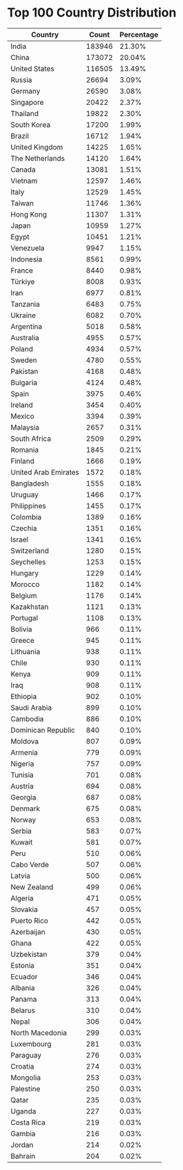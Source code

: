 # Top 100 Country Distribution
| Country | Count | Percentage |
|----|----|----|
| India | 183946 | 21.30% |
| China | 173072 | 20.04% |
| United States | 116505 | 13.49% |
| Russia | 26694 | 3.09% |
| Germany | 26590 | 3.08% |
| Singapore | 20422 | 2.37% |
| Thailand | 19822 | 2.30% |
| South Korea | 17200 | 1.99% |
| Brazil | 16712 | 1.94% |
| United Kingdom | 14225 | 1.65% |
| The Netherlands | 14120 | 1.64% |
| Canada | 13081 | 1.51% |
| Vietnam | 12597 | 1.46% |
| Italy | 12529 | 1.45% |
| Taiwan | 11746 | 1.36% |
| Hong Kong | 11307 | 1.31% |
| Japan | 10959 | 1.27% |
| Egypt | 10451 | 1.21% |
| Venezuela | 9947 | 1.15% |
| Indonesia | 8561 | 0.99% |
| France | 8440 | 0.98% |
| Türkiye | 8008 | 0.93% |
| Iran | 6977 | 0.81% |
| Tanzania | 6483 | 0.75% |
| Ukraine | 6082 | 0.70% |
| Argentina | 5018 | 0.58% |
| Australia | 4955 | 0.57% |
| Poland | 4934 | 0.57% |
| Sweden | 4780 | 0.55% |
| Pakistan | 4168 | 0.48% |
| Bulgaria | 4124 | 0.48% |
| Spain | 3975 | 0.46% |
| Ireland | 3454 | 0.40% |
| Mexico | 3394 | 0.39% |
| Malaysia | 2657 | 0.31% |
| South Africa | 2509 | 0.29% |
| Romania | 1845 | 0.21% |
| Finland | 1666 | 0.19% |
| United Arab Emirates | 1572 | 0.18% |
| Bangladesh | 1555 | 0.18% |
| Uruguay | 1466 | 0.17% |
| Philippines | 1455 | 0.17% |
| Colombia | 1389 | 0.16% |
| Czechia | 1351 | 0.16% |
| Israel | 1341 | 0.16% |
| Switzerland | 1280 | 0.15% |
| Seychelles | 1253 | 0.15% |
| Hungary | 1229 | 0.14% |
| Morocco | 1182 | 0.14% |
| Belgium | 1176 | 0.14% |
| Kazakhstan | 1121 | 0.13% |
| Portugal | 1108 | 0.13% |
| Bolivia | 966 | 0.11% |
| Greece | 945 | 0.11% |
| Lithuania | 938 | 0.11% |
| Chile | 930 | 0.11% |
| Kenya | 909 | 0.11% |
| Iraq | 908 | 0.11% |
| Ethiopia | 902 | 0.10% |
| Saudi Arabia | 899 | 0.10% |
| Cambodia | 886 | 0.10% |
| Dominican Republic | 840 | 0.10% |
| Moldova | 807 | 0.09% |
| Armenia | 779 | 0.09% |
| Nigeria | 757 | 0.09% |
| Tunisia | 701 | 0.08% |
| Austria | 694 | 0.08% |
| Georgia | 687 | 0.08% |
| Denmark | 675 | 0.08% |
| Norway | 653 | 0.08% |
| Serbia | 583 | 0.07% |
| Kuwait | 581 | 0.07% |
| Peru | 510 | 0.06% |
| Cabo Verde | 507 | 0.06% |
| Latvia | 500 | 0.06% |
| New Zealand | 499 | 0.06% |
| Algeria | 471 | 0.05% |
| Slovakia | 457 | 0.05% |
| Puerto Rico | 442 | 0.05% |
| Azerbaijan | 430 | 0.05% |
| Ghana | 422 | 0.05% |
| Uzbekistan | 379 | 0.04% |
| Estonia | 351 | 0.04% |
| Ecuador | 346 | 0.04% |
| Albania | 326 | 0.04% |
| Panama | 313 | 0.04% |
| Belarus | 310 | 0.04% |
| Nepal | 306 | 0.04% |
| North Macedonia | 299 | 0.03% |
| Luxembourg | 281 | 0.03% |
| Paraguay | 276 | 0.03% |
| Croatia | 274 | 0.03% |
| Mongolia | 253 | 0.03% |
| Palestine | 250 | 0.03% |
| Qatar | 235 | 0.03% |
| Uganda | 227 | 0.03% |
| Costa Rica | 219 | 0.03% |
| Gambia | 216 | 0.03% |
| Jordan | 214 | 0.02% |
| Bahrain | 204 | 0.02% |
